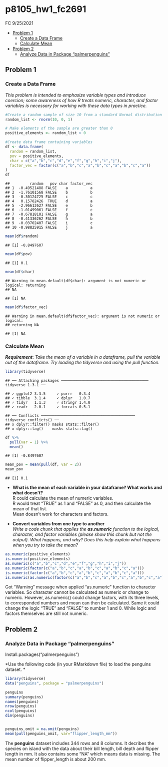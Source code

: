 p8105\_hw1\_fc2691
================
FC
9/25/2021

-   [Problem 1](#problem-1)
    -   [Create a Data Frame](#create-a-data-frame)
    -   [Calculate Mean](#calculate-mean)
-   [Problem 2](#problem-2)
    -   [Analyze Data in Package
        “palmerpenguins”](#analyze-data-in-package-palmerpenguins)

## Problem 1

### Create a Data Frame

*This problem is intended to emphasize variable types and introduce
coercion; some awareness of how R treats numeric, character, and factor
variables is necessary for working with these data types in practice.*

``` r
#Create a random sample of size 10 from a standard Normal distribution
random_list <- rnorm(10, 0, 1)  

# Make elements of the sample are greater than 0
positive_elements <- random_list > 0  

#Create data frame containing variables
df <- data.frame(
  random = random_list,
  pov = positive_elements,
  char = c("a","b","c","d","e","f","g","h","i","j"),
  factor_vec = factor(c("a","b","c","a","b","c","a","b","c","a"))
)
df
```

    ##         random   pov char factor_vec
    ## 1  -0.49521488 FALSE    a          a
    ## 2  -1.76101568 FALSE    b          b
    ## 3  -0.30124725 FALSE    c          c
    ## 4   0.15782426  TRUE    d          a
    ## 5  -2.96613627 FALSE    e          b
    ## 6  -1.01499061 FALSE    f          c
    ## 7  -0.67818101 FALSE    g          a
    ## 8  -0.41336262 FALSE    h          b
    ## 9  -0.03702407 FALSE    i          c
    ## 10 -0.98825915 FALSE    j          a

``` r
mean(df$random)
```

    ## [1] -0.8497607

``` r
mean(df$pov)
```

    ## [1] 0.1

``` r
mean(df$char)
```

    ## Warning in mean.default(df$char): argument is not numeric or logical: returning
    ## NA

    ## [1] NA

``` r
mean(df$factor_vec)
```

    ## Warning in mean.default(df$factor_vec): argument is not numeric or logical:
    ## returning NA

    ## [1] NA

### Calculate Mean

***Requirement***: *Take the mean of a variable in a dataframe, pull the
variable out of the dataframe. Try loading the tidyverse and using the
pull function.*

``` r
library(tidyverse)
```

    ## ── Attaching packages ─────────────────────────────────────── tidyverse 1.3.1 ──

    ## ✓ ggplot2 3.3.5     ✓ purrr   0.3.4
    ## ✓ tibble  3.1.4     ✓ dplyr   1.0.7
    ## ✓ tidyr   1.1.3     ✓ stringr 1.4.0
    ## ✓ readr   2.0.1     ✓ forcats 0.5.1

    ## ── Conflicts ────────────────────────────────────────── tidyverse_conflicts() ──
    ## x dplyr::filter() masks stats::filter()
    ## x dplyr::lag()    masks stats::lag()

``` r
df %>%
  pull(var = 1) %>% 
  mean()
```

    ## [1] -0.8497607

``` r
mean_pov = mean(pull(df, var = 2))
mean_pov
```

    ## [1] 0.1

-   **What is the mean of each variable in your dataframe? What works
    and what doesn’t?**  
    R could calculate the mean of numeric variables.  
    R would treat “TRUE” as 1 and “FALSE” as 0, and then calculate the
    mean of that list.  
    Mean doesn’t work for characters and factors.

-   **Convert variables from one type to another**  
    *Write a code chunk that applies the **as.numeric** function to the
    logical, character, and factor variables (please show this chunk but
    not the output). What happens, and why? Does this help explain what
    happens when you try to take the mean?*

``` r
as.numeric(positive_elements)
is.numeric(positive_elements)
as.numeric(c("a","b","c","d","e","f","g","h","i","j")) 
as.numeric(factor(c("a","b","c","a","b","c","a","b","c","a")))
is.numeric(factor(c("a","b","c","a","b","c","a","b","c","a")))
is.numeric(as.numeric(factor(c("a","b","c","a","b","c","a","b","c","a"))))
```

Got “Warning” message when applied “as.numeric” function to character
variables. So character cannot be calculated as numeric or change to
numeric. However, as.numeric() could change factors, with its three
levels, to corresponded numbers and mean can then be calculated. Same it
could change the logic “TRUE” and “FALSE” to number 1 and 0. While logic
and factors themselves are still not numeric.

## Problem 2

### Analyze Data in Package “palmerpenguins”

Install.packages(“palmerpenguins”)

*Use the following code (in your RMarkdown file) to load the penguins
dataset. *

``` r
library(tidyverse)
data("penguins", package = "palmerpenguins")

penguins
summary(penguins)
names(penguins)
nrow(penguins)
ncol(penguins)
dim(penguins)


penguins_omit = na.omit(penguins)
mean(pull(penguins_omit, var="flipper_length_mm"))
```

The **penguins** dataset includes 344 rows and 8 columns. It decribes
the species on island with the data about their bill length, bill depth
and flipper length in mm. It also contains some “NA” which means data is
missing. The mean number of flipper\_length is about 200 mm.
